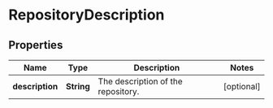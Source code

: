 # RepositoryDescription

## Properties
Name | Type | Description | Notes
------------ | ------------- | ------------- | -------------
**description** | **String** | The description of the repository. |  [optional]
